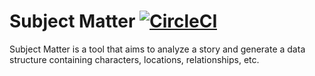 # Subject Matter [![CircleCI](https://circleci.com/gh/NLPKit/SubjectMatter.svg?style=svg)](https://circleci.com/gh/NLPKit/SubjectMatter)

Subject Matter is a tool that aims to analyze a story and generate a data structure containing characters, locations, relationships, etc.
